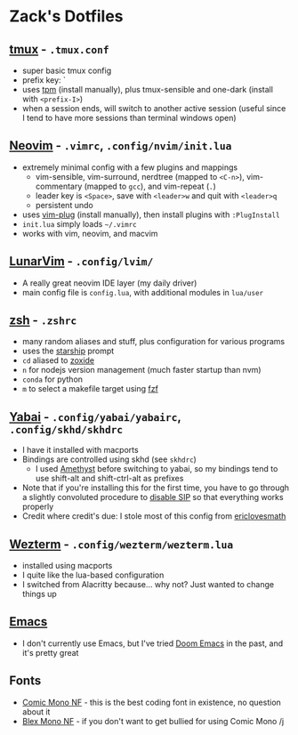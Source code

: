# Zack's Dotfiles

## [tmux](https://github.com/tmux/tmux/wiki) - `.tmux.conf`
- super basic tmux config
- prefix key: \`
- uses [tpm](https://github.com/tmux-plugins/tpm) (install manually), plus tmux-sensible and one-dark (install with `<prefix-I>`)
- when a session ends, will switch to another active session (useful since I tend to have more sessions than terminal windows open)

## [Neovim](https://neovim.io/) - `.vimrc`, `.config/nvim/init.lua` 
- extremely minimal config with a few plugins and mappings
  - vim-sensible, vim-surround, nerdtree (mapped to `<C-n>`), vim-commentary (mapped to `gcc`), and vim-repeat (`.`)
  - leader key is `<Space>`, save with `<leader>w` and quit with `<leader>q` 
  - persistent undo
- uses [vim-plug](https://github.com/junegunn/vim-plug) (install manually), then install plugins with `:PlugInstall`
- `init.lua` simply loads `~/.vimrc`
- works with vim, neovim, and macvim

## [LunarVim](https://www.lunarvim.org/) - `.config/lvim/`
- A really great neovim IDE layer (my daily driver)
- main config file is `config.lua`, with additional modules in `lua/user`

## [zsh](https://zsh.sourceforge.io/) - `.zshrc`
- many random aliases and stuff, plus configuration for various programs
- uses the [starship](https://starship.rs/) prompt
- `cd` aliased to [zoxide](https://github.com/ajeetdsouza/zoxide)
- `n` for nodejs version management (much faster startup than nvm)
- `conda` for python
- `m` to select a makefile target using [fzf](https://github.com/junegunn/fzf)

## [Yabai](https://github.com/koekeishiya/yabai) - `.config/yabai/yabairc`, `.config/skhd/skhdrc`
- I have it installed with macports
- Bindings are controlled using skhd (see `skhdrc`)
  - I used [Amethyst](https://ianyh.com/amethyst/) before switching to yabai, so my bindings tend to use shift-alt and shift-ctrl-alt as prefixes
- Note that if you're installing this for the first time, you have to go through a slightly convoluted procedure to [disable SIP](https://github.com/koekeishiya/yabai/wiki/Disabling-System-Integrity-Protection) so that everything works properly
- Credit where credit's due: I stole most of this config from [ericlovesmath](https://github.com/ericlovesmath/dotfiles)

## [Wezterm](https://wezfurlong.org/wezterm/) - `.config/wezterm/wezterm.lua`
- installed using macports
- I quite like the lua-based configuration
- I switched from Alacritty because... why not? Just wanted to change things up

## [Emacs](https://www.gnu.org/software/emacs/)
- I don't currently use Emacs, but I've tried [Doom Emacs](https://github.com/doomemacs/doomemacs) in the past, and it's pretty great

## Fonts
- [Comic Mono NF](https://github.com/xtevenx/ComicMonoNF) - this is the best coding font in existence, no question about it
- [Blex Mono NF](https://www.nerdfonts.com/font-downloads) - if you don't want to get bullied for using Comic Mono /j
